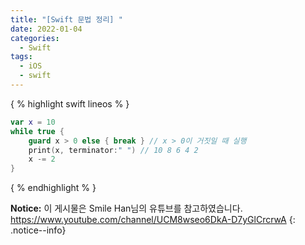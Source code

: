 ```yaml
---
title: "[Swift 문법 정리] "
date: 2022-01-04
categories:
  - Swift
tags:
  - iOS
  - swift
---
```


{ % highlight swift lineos % }
```swift
var x = 10
while true {
    guard x > 0 else { break } // x > 0이 거짓일 때 실행
    print(x, terminator:" ") // 10 8 6 4 2
    x -= 2
}
```
{ % endhighlight % }


**Notice:** 이 게시물은 Smile Han님의 유튜브를 참고하였습니다.
https://www.youtube.com/channel/UCM8wseo6DkA-D7yGlCrcrwA
{: .notice--info}